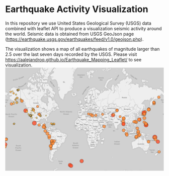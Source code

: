 # Earthquake Activity Visualization
In this repository we use United States Geological Survey (USGS) data combined with leaflet API to produce a visualization seismic activity around the world.
Seismic data is obtained from USGS GeoJson page (https://earthquake.usgs.gov/earthquakes/feed/v1.0/geojson.php).

The visualization shows a map of all earthquakes of magnitude larger than 2.5 over the last seven days recorded by the USGS.
Please visit https://aalejandroq.github.io/Earthquake_Mapping_Leaflet/ to see visualization.
![](image.PNG)
